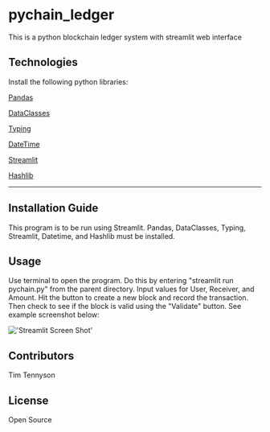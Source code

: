 # pychain_ledger
This is a python blockchain ledger system with streamlit web interface

## Technologies

Install the following python libraries:

[Pandas](https://pandas.pydata.org/)

[DataClasses](https://docs.python.org/3/library/dataclasses.html)

[Typing](https://docs.python.org/3/library/typing.html)

[DateTime](https://docs.python.org/3/library/datetime.html)

[Streamlit](https://docs.streamlit.io/)

[Hashlib](https://docs.python.org/3/library/hashlib.html)

---

## Installation Guide

This program is to be run using Streamlit. Pandas, DataClasses, Typing, Streamlit, Datetime, and Hashlib must be installed. 



## Usage

Use terminal to open the program. Do this by entering "streamlit run pychain.py" from the parent directory. Input values for User, Receiver, and Amount. Hit the button to create a new block and record the transaction. Then check to see if the block is valid using the "Validate" button. See example screenshot below:

!['Streamlit Screen Shot']([https://github.com/timtennyson/pychain_ledger/Screenshot%202022-06-19%20145845.png])


## Contributors
Tim Tennyson


## License
Open Source
